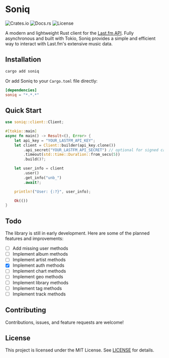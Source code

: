 # Soniq

![Crates.io](https://img.shields.io/crates/v/soniq)
![Docs.rs](https://docs.rs/soniq/badge.svg)
![License](https://img.shields.io/crates/l/soniq)

A modern and lightweight Rust client for the [Last.fm API](https://www.last.fm/api). Fully asynchronous and built with Tokio, Soniq provides a simple and efficient way to interact with Last.fm's extensive music data.

## Installation

```bash
cargo add soniq
```

Or add Soniq to your `Cargo.toml` file directly:

```toml
[dependencies]
soniq = "*.*.*"
```

## Quick Start

```rust
use soniq::client::Client;

#[tokio::main]
async fn main() -> Result<(), Error> {
    let api_key = "YOUR_LASTFM_API_KEY";
    let client = Client::builder(api_key.clone())
        .api_secret("YOUR_LASTFM_API_SECRET") // optional for signed calls
        .timeout(std::time::Duration::from_secs(5))
        .build()?;

    let user_info = client
        .user()
        .get_info("unb_")
        .await?;

    println!("User: {:?}", user_info);

    Ok(())
}
```

## Todo

The library is still in early development. Here are some of the planned features and improvements:

- [ ] Add missing user methods
- [ ] Implement album methods
- [ ] Implement artist methods
- [x] Implement auth methods
- [ ] Implement chart methods
- [ ] Implement geo methods
- [ ] Implement library methods
- [ ] Implement tag methods
- [ ] Implement track methods

## Contributing

Contributions, issues, and feature requests are welcome!

## License

This project is licensed under the MIT License.
See [LICENSE](LICENSE) for details.
